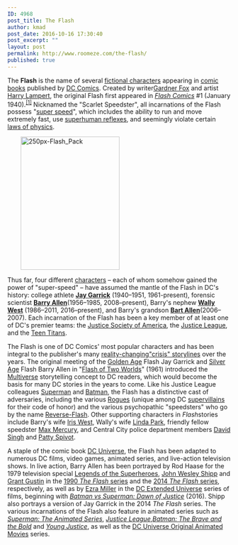 ```yaml
---
ID: 4968
post_title: The Flash
author: kmad
post_date: 2016-10-16 17:30:40
post_excerpt: ""
layout: post
permalink: http://www.roomeze.com/the-flash/
published: true
---
```

<p style="text-align: left;">The <b>Flash</b> is the name of several <a class="mw-redirect" title="Fictional character" href="https://en.wikipedia.org/wiki/Fictional_character">fictional characters</a> appearing in <a class="mw-redirect" title="Comic books" href="https://en.wikipedia.org/wiki/Comic_books">comic books</a> published by <a title="DC Comics" href="https://en.wikipedia.org/wiki/DC_Comics">DC Comics</a>. Created by writer<a title="Gardner Fox" href="https://en.wikipedia.org/wiki/Gardner_Fox">Gardner Fox</a> and artist <a title="Harry Lampert" href="https://en.wikipedia.org/wiki/Harry_Lampert">Harry Lampert</a>, the original Flash first appeared in <i><a title="Flash Comics" href="https://en.wikipedia.org/wiki/Flash_Comics">Flash Comics</a></i> #1 (January 1940).<sup id="cite_ref-dc-ency_1-0" class="reference"><a href="https://en.wikipedia.org/wiki/Flash_(comics)#cite_note-dc-ency-1">[1]</a></sup> Nicknamed the "Scarlet Speedster", all incarnations of the Flash possess "<a class="mw-redirect" title="List of comic book superpowers" href="https://en.wikipedia.org/wiki/List_of_comic_book_superpowers#Superhuman_speed">super speed</a>", which includes the ability to run and move extremely fast, use <a class="mw-redirect" title="List of comic book superpowers" href="https://en.wikipedia.org/wiki/List_of_comic_book_superpowers#Superhuman_reflexes">superhuman reflexes</a>, and seemingly violate certain <a title="Physical law" href="https://en.wikipedia.org/wiki/Physical_law">laws of physics</a>.</p>
<p style="padding-left: 30px;"><img class="size-thumbnail wp-image-4970 aligncenter" src="http://www.roomeze.com/wp-content/uploads/2016/10/250px-Flash_Pack-223x300.jpg" alt="250px-Flash_Pack" width="223" height="300" /></p>
Thus far, four different <a title="Character (arts)" href="https://en.wikipedia.org/wiki/Character_(arts)">characters</a> – each of whom somehow gained the power of "super-speed" – have assumed the mantle of the Flash in DC's history: college athlete <b><a title="Flash (Jay Garrick)" href="https://en.wikipedia.org/wiki/Flash_(Jay_Garrick)">Jay Garrick</a></b> (1940–1951, 1961-present), forensic scientist <b><a title="Flash (Barry Allen)" href="https://en.wikipedia.org/wiki/Flash_(Barry_Allen)">Barry Allen</a></b>(1956–1985, 2008–present), Barry's nephew <b><a title="Wally West" href="https://en.wikipedia.org/wiki/Wally_West">Wally West</a></b> (1986–2011, 2016–present), and Barry's grandson <b><a title="Bart Allen" href="https://en.wikipedia.org/wiki/Bart_Allen">Bart Allen</a></b>(2006–2007). Each incarnation of the Flash has been a key member of at least one of DC's premier teams: the <a title="Justice Society of America" href="https://en.wikipedia.org/wiki/Justice_Society_of_America">Justice Society of America</a>, the <a title="Justice League" href="https://en.wikipedia.org/wiki/Justice_League">Justice League</a>, and the <a title="Teen Titans" href="https://en.wikipedia.org/wiki/Teen_Titans">Teen Titans</a>.

The Flash is one of DC Comics' most popular characters and has been integral to the publisher's many <a class="mw-redirect" title="Retcon" href="https://en.wikipedia.org/wiki/Retcon">reality-changing</a><a title="Crisis (DC Comics)" href="https://en.wikipedia.org/wiki/Crisis_(DC_Comics)">"crisis" storylines</a> over the years. The original meeting of the <a title="Golden Age of Comic Books" href="https://en.wikipedia.org/wiki/Golden_Age_of_Comic_Books">Golden Age</a> Flash Jay Garrick and <a title="Silver Age of Comic Books" href="https://en.wikipedia.org/wiki/Silver_Age_of_Comic_Books">Silver Age</a> Flash Barry Allen in "<a title="Flash of Two Worlds" href="https://en.wikipedia.org/wiki/Flash_of_Two_Worlds">Flash of Two Worlds</a>" (1961) introduced the <a title="Multiverse (DC Comics)" href="https://en.wikipedia.org/wiki/Multiverse_(DC_Comics)">Multiverse</a> storytelling concept to DC readers, which would become the basis for many DC stories in the years to come. Like his Justice League colleagues <a title="Superman" href="https://en.wikipedia.org/wiki/Superman">Superman</a> and <a title="Batman" href="https://en.wikipedia.org/wiki/Batman">Batman</a>, the Flash has a distinctive cast of adversaries, including the various <a title="Rogues (comics)" href="https://en.wikipedia.org/wiki/Rogues_(comics)">Rogues</a> (unique among DC <a title="Supervillain" href="https://en.wikipedia.org/wiki/Supervillain">supervillains</a> for their code of honor) and the various psychopathic "speedsters" who go by the name <a title="Reverse-Flash" href="https://en.wikipedia.org/wiki/Reverse-Flash">Reverse-Flash</a>. Other supporting characters in <i>Flash</i>stories include Barry's wife <a title="Iris West Allen" href="https://en.wikipedia.org/wiki/Iris_West_Allen">Iris West</a>, Wally's wife <a title="Linda Park (comics)" href="https://en.wikipedia.org/wiki/Linda_Park_(comics)">Linda Park</a>, friendly fellow speedster <a title="Max Mercury" href="https://en.wikipedia.org/wiki/Max_Mercury">Max Mercury</a>, and Central City police department members <a title="David Singh" href="https://en.wikipedia.org/wiki/David_Singh">David Singh</a> and <a title="Patty Spivot" href="https://en.wikipedia.org/wiki/Patty_Spivot">Patty Spivot</a>.

A staple of the comic book <a title="DC Universe" href="https://en.wikipedia.org/wiki/DC_Universe">DC Universe</a>, the Flash has been adapted to numerous DC films, video games, animated series, and live-action television shows. In live action, Barry Allen has been portrayed by Rod Haase for the 1979 television special <a title="Legends of the Superheroes" href="https://en.wikipedia.org/wiki/Legends_of_the_Superheroes">Legends of the Superheroes</a>, <a title="John Wesley Shipp" href="https://en.wikipedia.org/wiki/John_Wesley_Shipp">John Wesley Shipp</a> and <a title="Grant Gustin" href="https://en.wikipedia.org/wiki/Grant_Gustin">Grant Gustin</a> in the <a title="The Flash (1990 TV series)" href="https://en.wikipedia.org/wiki/The_Flash_(1990_TV_series)">1990 <i>The Flash</i> series</a> and the <a title="The Flash (2014 TV series)" href="https://en.wikipedia.org/wiki/The_Flash_(2014_TV_series)">2014 <i>The Flash</i> series</a>, respectively, as well as by <a title="Ezra Miller" href="https://en.wikipedia.org/wiki/Ezra_Miller">Ezra Miller</a> in the <a title="DC Extended Universe" href="https://en.wikipedia.org/wiki/DC_Extended_Universe">DC Extended Universe</a> series of films, beginning with <i><a class="mw-redirect" title="Batman vs Superman: Dawn of Justice" href="https://en.wikipedia.org/wiki/Batman_vs_Superman:_Dawn_of_Justice">Batman vs Superman: Dawn of Justice</a></i> (2016). Shipp also portrays a version of Jay Garrick in the 2014 <i>The Flash</i> series. The various incarnations of the Flash also feature in animated series such as <i><a title="Superman: The Animated Series" href="https://en.wikipedia.org/wiki/Superman:_The_Animated_Series">Superman: The Animated Series</a></i>, <i><a class="mw-redirect" title="Justice League (animated series)" href="https://en.wikipedia.org/wiki/Justice_League_(animated_series)">Justice League</a></i>,<i><a title="Batman: The Brave and the Bold" href="https://en.wikipedia.org/wiki/Batman:_The_Brave_and_the_Bold">Batman: The Brave and the Bold</a></i> and <i><a title="Young Justice (TV series)" href="https://en.wikipedia.org/wiki/Young_Justice_(TV_series)">Young Justice</a></i>, as well as the <a class="mw-redirect" title="DC Universe Original Animated Movies" href="https://en.wikipedia.org/wiki/DC_Universe_Original_Animated_Movies">DC Universe Original Animated Movies</a> series.
